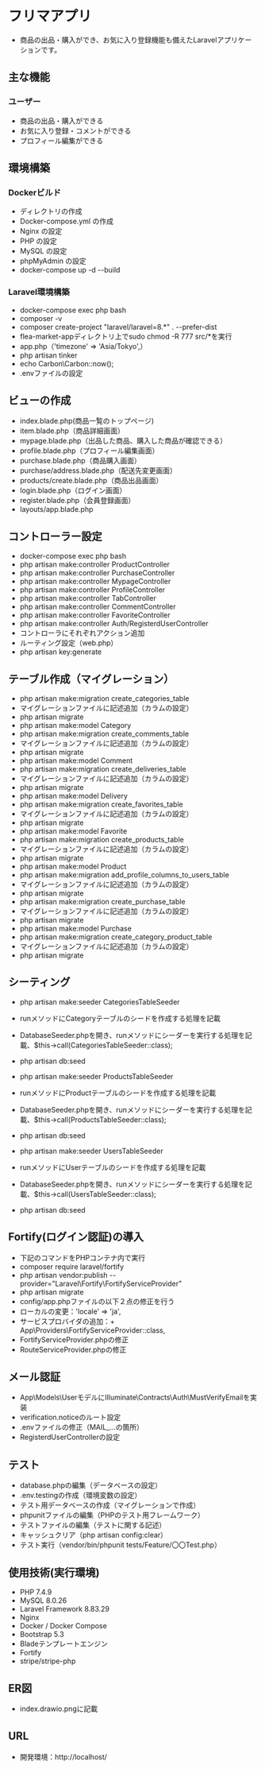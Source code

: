 # フリマアプリ

- 商品の出品・購入ができ、お気に入り登録機能も備えたLaravelアプリケーションです。  

## 主な機能

### ユーザー  

- 商品の出品・購入ができる
- お気に入り登録・コメントができる
- プロフィール編集ができる

## 環境構築  

### Dockerビルド  

- ディレクトリの作成
- Docker-compose.yml の作成
- Nginx の設定
- PHP の設定
- MySQL の設定
- phpMyAdmin の設定
- docker-compose up -d --build

### Laravel環境構築  

- docker-compose exec php bash
- composer -v
- composer create-project "laravel/laravel=8.*" . --prefer-dist
- flea-market-appディレクトリ上でsudo chmod -R 777 src/*を実行
- app.php（'timezone' => 'Asia/Tokyo',）
- php artisan tinker
- echo Carbon\Carbon::now();
- .envファイルの設定

## ビューの作成  

- index.blade.php(商品一覧のトップページ)
- item.blade.php（商品詳細画面）
- mypage.blade.php（出品した商品、購入した商品が確認できる）
- profile.blade.php（プロフィール編集画面）
- purchase.blade.php（商品購入画面）
- purchase/address.blade.php（配送先変更画面）
- products/create.blade.php（商品出品画面）
- login.blade.php（ログイン画面）
- register.blade.php（会員登録画面）
- layouts/app.blade.php

## コントローラー設定  

- docker-compose exec php bash
- php artisan make:controller ProductController
- php artisan make:controller PurchaseController
- php artisan make:controller MypageController
- php artisan make:controller ProfileController
- php artisan make:controller TabController
- php artisan make:controller CommentController
- php artisan make:controller FavoriteController
- php artisan make:controller Auth/RegisterdUserController
- コントローラにそれぞれアクション追加
- ルーティング設定（web.php）
- php artisan key:generate
  
## テーブル作成（マイグレーション）  

- php artisan make:migration create_categories_table
- マイグレーションファイルに記述追加（カラムの設定）
- php artisan migrate
- php artisan make:model Category
- php artisan make:migration create_comments_table
- マイグレーションファイルに記述追加（カラムの設定）
- php artisan migrate
- php artisan make:model Comment
- php artisan make:migration create_deliveries_table
- マイグレーションファイルに記述追加（カラムの設定）
- php artisan migrate
- php artisan make:model Delivery
- php artisan make:migration create_favorites_table
- マイグレーションファイルに記述追加（カラムの設定）
- php artisan migrate
- php artisan make:model Favorite
- php artisan make:migration create_products_table
- マイグレーションファイルに記述追加（カラムの設定）
- php artisan migrate
- php artisan make:model Product
- php artisan make:migration add_profile_columns_to_users_table
- マイグレーションファイルに記述追加（カラムの設定）
- php artisan migrate
- php artisan make:migration create_purchase_table
- マイグレーションファイルに記述追加（カラムの設定）
- php artisan migrate
- php artisan make:model Purchase
- php artisan make:migration create_category_product_table
- マイグレーションファイルに記述追加（カラムの設定）
- php artisan migrate

## シーティング  

- php artisan make:seeder CategoriesTableSeeder
- runメソッドにCategoryテーブルのシードを作成する処理を記載
- DatabaseSeeder.phpを開き、runメソッドにシーダーを実行する処理を記載、$this->call(CategoriesTableSeeder::class);
- php artisan db:seed
  
- php artisan make:seeder ProductsTableSeeder
- runメソッドにProductテーブルのシードを作成する処理を記載
- DatabaseSeeder.phpを開き、runメソッドにシーダーを実行する処理を記載、$this->call(ProductsTableSeeder::class);
- php artisan db:seed
  
- php artisan make:seeder UsersTableSeeder
- runメソッドにUserテーブルのシードを作成する処理を記載
- DatabaseSeeder.phpを開き、runメソッドにシーダーを実行する処理を記載、$this->call(UsersTableSeeder::class);
- php artisan db:seed

## Fortify(ログイン認証)の導入

- 下記のコマンドをPHPコンテナ内で実行
- composer require laravel/fortify
- php artisan vendor:publish --provider="Laravel\Fortify\FortifyServiceProvider"
- php artisan migrate
- config/app.phpファイルの以下２点の修正を行う
- ローカルの変更：'locale' => 'ja',
- サービスプロバイダの追加：+ App\Providers\FortifyServiceProvider::class,
- FortifyServiceProvider.phpの修正
- RouteServiceProvider.phpの修正

## メール認証

- App\Models\UserモデルにIlluminate\Contracts\Auth\MustVerifyEmailを実装
- verification.noticeのルート設定
- .envファイルの修正（MAIL_…の箇所）
- RegisterdUserControllerの設定

## テスト

- database.phpの編集（データベースの設定）
- .env.testingの作成（環境変数の設定）
- テスト用データベースの作成（マイグレーションで作成）
- phpunitファイルの編集（PHPのテスト用フレームワーク）
- テストファイルの編集（テストに関する記述）
- キャッシュクリア（php artisan config:clear）
- テスト実行（vendor/bin/phpunit tests/Feature/〇〇Test.php）

## 使用技術(実行環境)  
  
- PHP 7.4.9
- MySQL 8.0.26  
- Laravel Framework 8.83.29
- Nginx
- Docker / Docker Compose
- Bootstrap 5.3
- Bladeテンプレートエンジン
- Fortify
- stripe/stripe-php

## ER図  

- index.drawio.pngに記載

## URL　　

- 開発環境：http://localhost/